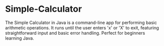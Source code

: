 # Simple-Calculator
The Simple Calculator in Java is a command-line app for performing basic arithmetic operations. It runs until the user enters 'x' or 'X' to exit, featuring straightforward input and basic error handling. Perfect for beginners learning Java.
